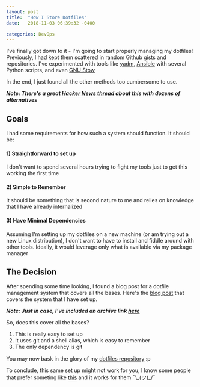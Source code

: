 ```yaml
---
layout: post
title:  "How I Store Dotfiles"
date:   2018-11-03 06:39:32 -0400

categories: DevOps
---
```


I've finally got down to it - I'm going to start properly managing my dotfiles!
Previously, I had kept them scattered in random Github gists and repositories. I've experimented with tools like [yadm][yadm], [Ansible][ansible] with several Python scripts, and even [GNU Stow][stow]

In the end, I just found all the other methods too cumbersome to use.

***Note: There's a great [Hacker News thread][hn] about this with dozens of alternatives***

## Goals

I had some requirements for how such a system should function. It should be:

#### 1) Straightforward to set up    
I don't want to spend several hours trying to fight my tools just to get this working the first time

#### 2) Simple to Remember    
It should be something that is second nature to me and relies on knowledge that I have already internalized

#### 3) Have Minimal Dependencies    
Assuming I'm setting up my dotfiles on a new machine (or am trying out a new Linux distribution), I don't want to have to install and fiddle around with other tools.
Ideally, it would leverage only what is available via my package manager

## The Decision

After spending some time looking, I found a blog post for a dotfile management system that covers all the bases. Here's the [blog post][atlassian] that covers the system that I have set up.

***Note: Just in case, I've included an archive link [here][archive]***

So, does this cover all the bases?    
1) This is really easy to set up    
2) It uses git and a shell alias, which is easy to remember    
3) The only dependency is git    

You may now bask in the glory of my [dotfiles repository][dotfiles] :p

To conclude, this same set up might not work for you, I know some people that prefer someting like [this][crap] and it works for them ¯\\\_(ツ)_/¯


[yadm]: https://thelocehiliosan.github.io/yadm/
[ansible]: http://brandon.invergo.net/news/2012-05-26-using-gnu-stow-to-manage-your-dotfiles.html
[stow]: http://brandon.invergo.net/news/2012-05-26-using-gnu-stow-to-manage-your-dotfiles.html
[hn]: https://news.ycombinator.com/item?id=11070797
[atlassian]: https://developer.atlassian.com/blog/2016/02/best-way-to-store-dotfiles-git-bare-repo/
[crap]:https://news.ycombinator.com/item?id=11072115
[archive]: https://web.archive.org/web/20181012222049/https://developer.atlassian.com/blog/2016/02/best-way-to-store-dotfiles-git-bare-repo/
[dotfiles]: https://github.com/MahmoudDolah/dotfiles/tree/master
